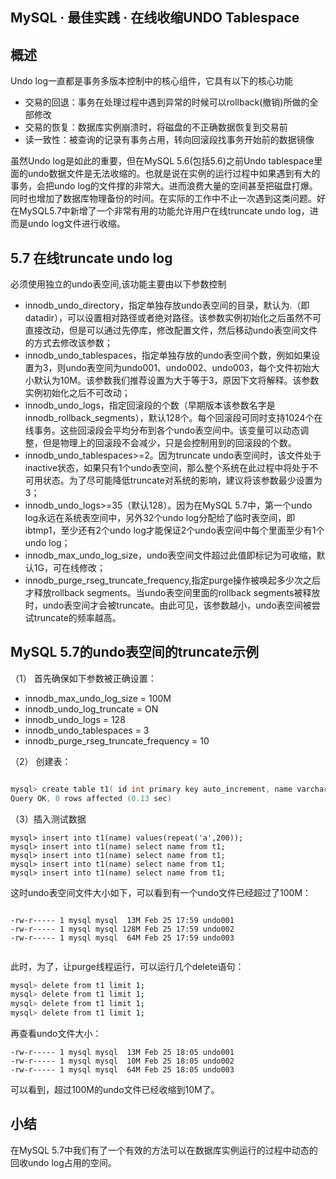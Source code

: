 ## MySQL · 最佳实践 · 在线收缩UNDO Tablespace


    
## 概述

Undo log一直都是事务多版本控制中的核心组件，它具有以下的核心功能  


* 交易的回退：事务在处理过程中遇到异常的时候可以rollback(撤销)所做的全部修改
* 交易的恢复：数据库实例崩溃时，将磁盘的不正确数据恢复到交易前
* 读一致性：被查询的记录有事务占用，转向回滚段找事务开始前的数据镜像
  

虽然Undo log是如此的重要，但在MySQL 5.6(包括5.6)之前Undo tablespace里面的undo数据文件是无法收缩的。也就是说在实例的运行过程中如果遇到有大的事务，会把undo log的文件撑的非常大。进而浪费大量的空间甚至把磁盘打爆。同时也增加了数据库物理备份的时间。在实际的工作中不止一次遇到这类问题。好在MySQL5.7中新增了一个非常有用的功能允许用户在线truncate undo log，进而是undo log文件进行收缩。  

## 5.7 在线truncate undo log

必须使用独立的undo表空间,该功能主要由以下参数控制  


* innodb_undo_directory，指定单独存放undo表空间的目录，默认为.（即datadir），可以设置相对路径或者绝对路径。该参数实例初始化之后虽然不可直接改动，但是可以通过先停库，修改配置文件，然后移动undo表空间文件的方式去修改该参数；
* innodb_undo_tablespaces，指定单独存放的undo表空间个数，例如如果设置为3，则undo表空间为undo001、undo002、undo003，每个文件初始大小默认为10M。该参数我们推荐设置为大于等于3，原因下文将解释。该参数实例初始化之后不可改动；
* innodb_undo_logs，指定回滚段的个数（早期版本该参数名字是innodb_rollback_segments），默认128个。每个回滚段可同时支持1024个在线事务。这些回滚段会平均分布到各个undo表空间中。该变量可以动态调整，但是物理上的回滚段不会减少，只是会控制用到的回滚段的个数。
* innodb_undo_tablespaces>=2。因为truncate undo表空间时，该文件处于inactive状态，如果只有1个undo表空间，那么整个系统在此过程中将处于不可用状态。为了尽可能降低truncate对系统的影响，建议将该参数最少设置为3；
* innodb_undo_logs>=35（默认128）。因为在MySQL 5.7中，第一个undo log永远在系统表空间中，另外32个undo log分配给了临时表空间，即ibtmp1，至少还有2个undo log才能保证2个undo表空间中每个里面至少有1个undo log；
* innodb_max_undo_log_size，undo表空间文件超过此值即标记为可收缩，默认1G，可在线修改；
* innodb_purge_rseg_truncate_frequency,指定purge操作被唤起多少次之后才释放rollback segments。当undo表空间里面的rollback segments被释放时，undo表空间才会被truncate。由此可见，该参数越小，undo表空间被尝试truncate的频率越高。
  

## MySQL 5.7的undo表空间的truncate示例


（1） 首先确保如下参数被正确设置：  


* innodb_max_undo_log_size = 100M
* innodb_undo_log_truncate = ON
* innodb_undo_logs = 128
* innodb_undo_tablespaces = 3
* innodb_purge_rseg_truncate_frequency = 10
  

（2） 创建表：  

```cpp

mysql> create table t1( id int primary key auto_increment, name varchar(200));
Query OK, 0 rows affected (0.13 sec)


```


（3）插入测试数据  

```LANG
mysql> insert into t1(name) values(repeat('a',200));
mysql> insert into t1(name) select name from t1;
mysql> insert into t1(name) select name from t1;
mysql> insert into t1(name) select name from t1;
mysql> insert into t1(name) select name from t1;

```


这时undo表空间文件大小如下，可以看到有一个undo文件已经超过了100M：  

```LANG

-rw-r----- 1 mysql mysql  13M Feb 25 17:59 undo001
-rw-r----- 1 mysql mysql 128M Feb 25 17:59 undo002
-rw-r----- 1 mysql mysql  64M Feb 25 17:59 undo003


```

此时，为了，让purge线程运行，可以运行几个delete语句：  

```bash
mysql> delete from t1 limit 1;
mysql> delete from t1 limit 1;
mysql> delete from t1 limit 1;
mysql> delete from t1 limit 1;

```


再查看undo文件大小：  

```LANG
-rw-r----- 1 mysql mysql  13M Feb 25 18:05 undo001
-rw-r----- 1 mysql mysql  10M Feb 25 18:05 undo002
-rw-r----- 1 mysql mysql  64M Feb 25 18:05 undo003

```


可以看到，超过100M的undo文件已经收缩到10M了。  

## 小结

在MySQL 5.7中我们有了一个有效的方法可以在数据库实例运行的过程中动态的回收undo log占用的空间。  

